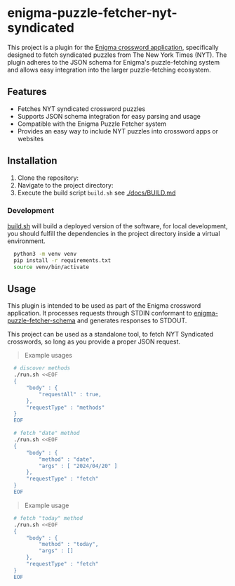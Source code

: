 # enigma-puzzle-fetcher-nyt-syndicated

This project is a plugin for the [Enigma crossword application](https://github.com/matthewKeville/enigma), specifically designed to 
fetch syndicated puzzles from The New York Times (NYT). The plugin adheres to the 
JSON schema for Enigma's puzzle-fetching system and allows easy integration into 
the larger puzzle-fetching ecosystem.

## Features

- Fetches NYT syndicated crossword puzzles
- Supports JSON schema integration for easy parsing and usage
- Compatible with the Enigma Puzzle Fetcher system
- Provides an easy way to include NYT puzzles into crossword apps or websites

## Installation

1. Clone the repository:
2. Navigate to the project directory:
3. Execute the build script `build.sh` see [./docs/BUILD.md](BUILD.md)

  ### Development

  [build.sh](build.sh) will build a deployed version of the software, for
  local development, you should fulfill the dependencies in the project directory
  inside a virtual environment.

  ```sh
    python3 -m venv venv
    pip install -r requirements.txt
    source venv/bin/activate
  ```


## Usage

This plugin is intended to be used as part of the Enigma crossword application.
It processes requests through STDIN conformant to [enigma-puzzle-fetcher-schema](https://github.com/matthewKeville/enigma-puzzle-fetcher-schema)
and generates responses to STDOUT.

This project can be used as a standalone tool, to fetch NYT Syndicated crosswords,
so long as you provide a proper JSON request.

> Example usages

```sh
  # discover methods
  ./run.sh <<EOF
  {
      "body" : {
          "requestAll" : true,
      },
      "requestType" : "methods"
  }
  EOF
```

```sh
  # fetch "date" method
  ./run.sh <<EOF
  {
      "body" : {
          "method" : "date",
          "args" : [ "2024/04/20" ]
      },
      "requestType" : "fetch"
  }
  EOF
```

> Example usage
```sh
  # fetch "today" method
  ./run.sh <<EOF
  {
      "body" : {
          "method" : "today",
          "args" : []
      },
      "requestType" : "fetch"
  }
  EOF
```
